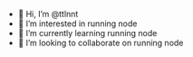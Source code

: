 - 👋 Hi, I’m @ttlnnt
- 👀 I’m interested in running node
- 🌱 I’m currently learning running node
- 💞️ I’m looking to collaborate on running node


<!---
ttlnnt/ttlnnt is a ✨ special ✨ repository because its `README.md` (this file) appears on your GitHub profile.
You can click the Preview link to take a look at your changes.
--->
